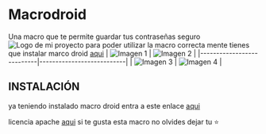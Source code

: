 # Macrodroid
Una macro que te permite guardar tus contraseñas seguro
![Logo de mi proyecto](https://play-lh.googleusercontent.com/PioDUVeFbkSbenRZxrKoUErvC9hEQksRRQhtp39vytQtGXgjpIkZqu1ScJy-MoRUAAE=w480-h960-rw)
para poder utilizar la macro correcta mente tienes que instalar marco droid [aqui](https://play.google.com/store/apps/details?id=com.arlosoft.macrodroid&hl=en_US&referrer=utm_source%3Dgoogle%26utm_medium%3Dorganic%26utm_term%3Dmacrodroid&pcampaignid=APPU_1_jimYZcmBI9i55OUPx--P8AI)
| ![Imagen 1](https://48083b52-a95c-45dd-811d-c837742178a5-00-32j1b00pw88jj.worf.replit.dev/1.jpg) | ![Imagen 2](https://48083b52-a95c-45dd-811d-c837742178a5-00-32j1b00pw88jj.worf.replit.dev/2.jpg) |
|---------------------------|---------------------------|
| ![Imagen 3](https://48083b52-a95c-45dd-811d-c837742178a5-00-32j1b00pw88jj.worf.replit.dev/3.jpg) | ![Imagen 4](https://48083b52-a95c-45dd-811d-c837742178a5-00-32j1b00pw88jj.worf.replit.dev/4.jpg) |


## **INSTALACIÓN**
ya teniendo instalado macro droid entra a este enlace [aqui](https://www.macrodroidlink.com/macrostore?id=19701)


licencia apache [aqui](https://github.com/Yoshiromacrodroid/Macrodroid?tab=readme-ov-file#)
si te gusta esta macro no olvides dejar tu ⭐ 
